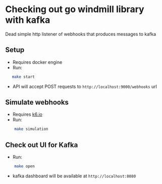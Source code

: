 # Checking out go windmill library with kafka

Dead simple http listener of webhooks that produces messages to kafka

## Setup

- Requires docker engine
- Run:

```bash
   make start
```

- API will accept POST requests to `http://localhost:9000/webhooks` url

## Simulate webhooks

- Requires [k6.io](https://k6.io/docs/getting-started/installation/)
- Run:

```bash
    make simulation
```

## Check out UI for Kafka

- Run:

```bash
    make open
```

- kafka dashboard will be available at `http://localhost:8080`
